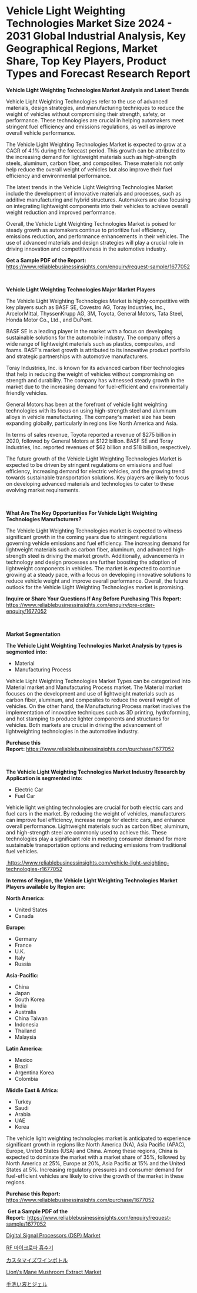<p><h1>Vehicle Light Weighting Technologies Market Size 2024 - 2031 Global Industrial Analysis, Key Geographical Regions, Market Share, Top Key Players, Product Types and Forecast Research Report</h1></p><p><strong>Vehicle Light Weighting Technologies Market Analysis and Latest Trends</strong></p>
<p><p>Vehicle Light Weighting Technologies refer to the use of advanced materials, design strategies, and manufacturing techniques to reduce the weight of vehicles without compromising their strength, safety, or performance. These technologies are crucial in helping automakers meet stringent fuel efficiency and emissions regulations, as well as improve overall vehicle performance.</p><p>The Vehicle Light Weighting Technologies Market is expected to grow at a CAGR of 4.1% during the forecast period. This growth can be attributed to the increasing demand for lightweight materials such as high-strength steels, aluminum, carbon fiber, and composites. These materials not only help reduce the overall weight of vehicles but also improve their fuel efficiency and environmental performance.</p><p>The latest trends in the Vehicle Light Weighting Technologies Market include the development of innovative materials and processes, such as additive manufacturing and hybrid structures. Automakers are also focusing on integrating lightweight components into their vehicles to achieve overall weight reduction and improved performance.</p><p>Overall, the Vehicle Light Weighting Technologies Market is poised for steady growth as automakers continue to prioritize fuel efficiency, emissions reduction, and performance enhancements in their vehicles. The use of advanced materials and design strategies will play a crucial role in driving innovation and competitiveness in the automotive industry.</p></p>
<p><strong>Get a Sample PDF of the Report:&nbsp;</strong> <a href="https://www.reliablebusinessinsights.com/enquiry/request-sample/1677052">https://www.reliablebusinessinsights.com/enquiry/request-sample/1677052</a></p>
<p>&nbsp;</p>
<p><strong>Vehicle Light Weighting Technologies Major Market Players</strong></p>
<p><p>The Vehicle Light Weighting Technologies Market is highly competitive with key players such as BASF SE, Covestro AG, Toray Industries, Inc., ArcelorMittal, ThyssenKrupp AG, 3M, Toyota, General Motors, Tata Steel, Honda Motor Co., Ltd., and DuPont.</p><p>BASF SE is a leading player in the market with a focus on developing sustainable solutions for the automobile industry. The company offers a wide range of lightweight materials such as plastics, composites, and foams. BASF's market growth is attributed to its innovative product portfolio and strategic partnerships with automotive manufacturers.</p><p>Toray Industries, Inc. is known for its advanced carbon fiber technologies that help in reducing the weight of vehicles without compromising on strength and durability. The company has witnessed steady growth in the market due to the increasing demand for fuel-efficient and environmentally friendly vehicles.</p><p>General Motors has been at the forefront of vehicle light weighting technologies with its focus on using high-strength steel and aluminum alloys in vehicle manufacturing. The company's market size has been expanding globally, particularly in regions like North America and Asia.</p><p>In terms of sales revenue, Toyota reported a revenue of $275 billion in 2020, followed by General Motors at $122 billion. BASF SE and Toray Industries, Inc. reported revenues of $62 billion and $18 billion, respectively.</p><p>The future growth of the Vehicle Light Weighting Technologies Market is expected to be driven by stringent regulations on emissions and fuel efficiency, increasing demand for electric vehicles, and the growing trend towards sustainable transportation solutions. Key players are likely to focus on developing advanced materials and technologies to cater to these evolving market requirements.</p></p>
<p>&nbsp;</p>
<p><strong>What Are The Key Opportunities For Vehicle Light Weighting Technologies Manufacturers?</strong></p>
<p><p>The Vehicle Light Weighting Technologies market is expected to witness significant growth in the coming years due to stringent regulations governing vehicle emissions and fuel efficiency. The increasing demand for lightweight materials such as carbon fiber, aluminum, and advanced high-strength steel is driving the market growth. Additionally, advancements in technology and design processes are further boosting the adoption of lightweight components in vehicles. The market is expected to continue growing at a steady pace, with a focus on developing innovative solutions to reduce vehicle weight and improve overall performance. Overall, the future outlook for the Vehicle Light Weighting Technologies market is promising.</p></p>
<p><strong>Inquire or Share Your Questions If Any Before Purchasing This Report:</strong> <a href="https://www.reliablebusinessinsights.com/enquiry/pre-order-enquiry/1677052">https://www.reliablebusinessinsights.com/enquiry/pre-order-enquiry/1677052</a></p>
<p>&nbsp;</p>
<p><strong>Market Segmentation</strong></p>
<p><strong>The Vehicle Light Weighting Technologies Market Analysis by types is segmented into:</strong></p>
<p><ul><li>Material</li><li>Manufacturing Process</li></ul></p>
<p><p>Vehicle Light Weighting Technologies Market Types can be categorized into Material market and Manufacturing Process market. The Material market focuses on the development and use of lightweight materials such as carbon fiber, aluminum, and composites to reduce the overall weight of vehicles. On the other hand, the Manufacturing Process market involves the implementation of innovative techniques such as 3D printing, hydroforming, and hot stamping to produce lighter components and structures for vehicles. Both markets are crucial in driving the advancement of lightweighting technologies in the automotive industry.</p></p>
<p><strong>Purchase this Report:&nbsp;</strong><a href="https://www.reliablebusinessinsights.com/purchase/1677052">https://www.reliablebusinessinsights.com/purchase/1677052</a></p>
<p>&nbsp;</p>
<p><strong>The Vehicle Light Weighting Technologies Market Industry Research by Application is segmented into:</strong></p>
<p><ul><li>Electric Car</li><li>Fuel Car</li></ul></p>
<p><p>Vehicle light weighting technologies are crucial for both electric cars and fuel cars in the market. By reducing the weight of vehicles, manufacturers can improve fuel efficiency, increase range for electric cars, and enhance overall performance. Lightweight materials such as carbon fiber, aluminum, and high-strength steel are commonly used to achieve this. These technologies play a significant role in meeting consumer demand for more sustainable transportation options and reducing emissions from traditional fuel vehicles.</p></p>
<p><a href="https://www.reliablebusinessinsights.com/vehicle-light-weighting-technologies-r1677052">&nbsp;https://www.reliablebusinessinsights.com/vehicle-light-weighting-technologies-r1677052</a></p>
<p><strong>In terms of Region, the Vehicle Light Weighting Technologies Market Players available by Region are:</strong></p>
<p>
    <p> <strong> North America: </strong>
        <ul>
            <li>United States</li>
            <li>Canada</li>
        </ul>
        </p> 
    <p> <strong> Europe: </strong>
        <ul>
            <li>Germany</li>
            <li>France</li>
            <li>U.K.</li>
            <li>Italy</li>
            <li>Russia</li>
        </ul>
        </p> 
    <p> <strong> Asia-Pacific: </strong>
        <ul>
            <li>China</li>
            <li>Japan</li>
            <li>South Korea</li>
            <li>India</li>
            <li>Australia</li>
            <li>China Taiwan</li>
            <li>Indonesia</li>
            <li>Thailand</li>
            <li>Malaysia</li>
        </ul>
        </p> 
    <p> <strong> Latin America: </strong>
        <ul>
            <li>Mexico</li>
            <li>Brazil</li>
            <li>Argentina Korea</li>
            <li>Colombia</li>
        </ul>
        </p> 
    <p> <strong> Middle East & Africa: </strong>
        <ul>
            <li>Turkey</li>
            <li>Saudi</li>
            <li>Arabia</li>
            <li>UAE</li>
            <li>Korea</li>
        </ul>
    </p>
    </p>
<p><p>The vehicle light weighting technologies market is anticipated to experience significant growth in regions like North America (NA), Asia Pacific (APAC), Europe, United States (USA) and China. Among these regions, China is expected to dominate the market with a market share of 35%, followed by North America at 25%, Europe at 20%, Asia Pacific at 15% and the United States at 5%. Increasing regulatory pressures and consumer demand for fuel-efficient vehicles are likely to drive the growth of the market in these regions.</p></p>
<p><strong>Purchase this Report: </strong><a href="https://www.reliablebusinessinsights.com/purchase/1677052">https://www.reliablebusinessinsights.com/purchase/1677052</a></p>
<p>&nbsp;<strong>Get a Sample PDF of the Report:&nbsp;&nbsp;</strong><a href="https://www.reliablebusinessinsights.com/enquiry/request-sample/1677052">https://www.reliablebusinessinsights.com/enquiry/request-sample/1677052</a></p>
<p><strong></strong></p>
<p><p><a href="https://issuu.com/reportprime-2/docs/digital-signal-processors-dsp-market-size-2030.ppt">Digital Signal Processors (DSP) Market</a></p><p><a href="https://github.com/vsn7qpua81q/Market-Research-Report-List-2/blob/main/6618097102178.md">RF 마이크로파 흡수기</a></p><p><a href="https://github.com/CieloStamm/Market-Research-Report-List-1/blob/main/6200910107786.md">カスタマイズワインボトル</a></p><p><a href="https://github.com/nicholepatriciadoylenwnrjr0/Market-Research-Report-List-2/blob/main/lions-mane-mushroom-extract-market.md">Lion\'s Mane Mushroom Extract Market</a></p><p><a href="https://github.com/nemesis2824/Market-Research-Report-List-2/blob/main/8117631107785.md">手洗い液とジェル</a></p></p>